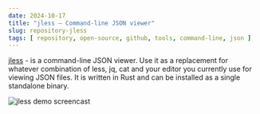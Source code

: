 ```yaml
---
date: 2024-10-17
title: "jless — Command-line JSON viewer"
slug: repository-jless
tags: [ repository, open-source, github, tools, command-line, json ]
---
```




[jless][1] - is a command-line JSON viewer. Use it as a replacement for whatever combination of less, jq, cat and your editor you currently use for viewing JSON files. It is written in Rust and can be installed as a single standalone binary.

![jless demo screencast][2]



  [1]: https://github.com/PaulJuliusMartinez/jless
  [2]: https://jless.io/assets/jless-recording.gif
